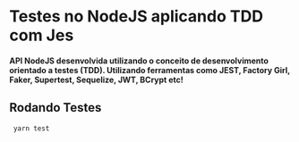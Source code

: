 # Testes no NodeJS aplicando TDD com Jes

#### API NodeJS desenvolvida utilizando o conceito de desenvolvimento orientado a testes (TDD). Utilizando ferramentas como JEST, Factory Girl, Faker, Supertest, Sequelize, JWT, BCrypt etc!

## Rodando Testes

` yarn test`
